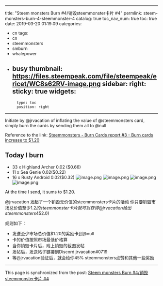 
---
title: "Steem monsters Burn #4/销毁steemmonster卡片 #4"
permlink: steem-monsters-burn-4-steemmonster-4
catalog: true
toc_nav_num: true
toc: true
date: 2019-03-20 01:19:09
categories:
- cn
tags:
- cn
- steemmonsters
- smburn
- whalepower
- busy
thumbnail: https://files.steempeak.com/file/steempeak/ericet/WC8s62RV-image.png
sidebar:
    right:
        sticky: true
widgets:
    -
        type: toc
        position: right
---


Initiate by @jrvacation of inflating the value of @steemmonsters card, simply burn the cards by sending them all to @null

Reference to the link: [Steemmonsters - Burn Cards report #3 - Burn cards increase to $1.20](https://busy.org/@jrvacation/steemmonsters-burn-cards-report-3-burn-cards-increase-to-usd1-20)

## Today I burn
* 33 x Highland Archer 0.02 ($0.66)
* 11 x Sea Genie 0.02($0.22)
* 16 x Rusty Android 0.02($0.32)
![image.png](https://files.steempeak.com/file/steempeak/ericet/WC8s62RV-image.png)
![image.png](https://files.steempeak.com/file/steempeak/ericet/7SxRyACj-image.png)
![image.png](https://files.steempeak.com/file/steempeak/ericet/TM3wxcI0-image.png)
![image.png](https://files.steempeak.com/file/steempeak/ericet/oN8kC7bU-image.png)


At the time I send, it sums to $1.20. 



@jrvacation 发起了一个销毁无价值的steemmonsters卡片的活动
你只要销毁市场总价值至少$1.2的steemmonster 卡片就可以获得@jrvacation 给出steemmonsters 45%的点赞(价值大概$2.0)

规则如下：
* 发送至少市场总价值$1.20的奖励卡到@null
* 卡的价值按照市场最低价格算
* 当你销毁卡片后，附上销毁的截图发帖
* 发帖后，发送帖子链接到Discord  jrvacation#0719
* 等@jrvacation验证后，就会给你45% steemmonsters点赞和其他一些奖励

- - -

This page is synchronized from the post: [Steem monsters Burn #4/销毁steemmonster卡片 #4](https://steemit.com/@ericet/steem-monsters-burn-4-steemmonster-4)
